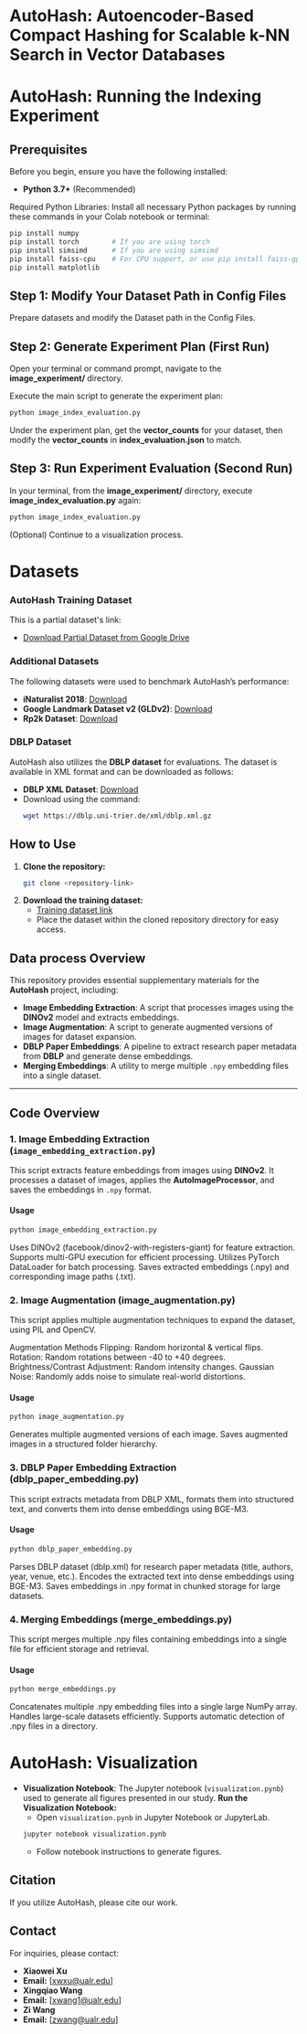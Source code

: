 # AutoHash: Autoencoder-Based Compact Hashing for Scalable k-NN Search in Vector Databases

# AutoHash: Running the Indexing Experiment

## Prerequisites

Before you begin, ensure you have the following installed:

- **Python 3.7+** (Recommended)

Required Python Libraries: Install all necessary Python packages by running these commands in your Colab notebook or terminal:
``` bash
pip install numpy  
pip install torch        # If you are using torch  
pip install simsimd      # If you are using simsimd  
pip install faiss-cpu    # For CPU support, or use pip install faiss-gpu if you have a compatible GPU runtime  
pip install matplotlib
```
## Step 1: Modify Your Dataset Path in Config Files
Prepare datasets and modify the Dataset path in the Config Files.
## Step 2: Generate Experiment Plan (First Run)
Open your terminal or command prompt, navigate to the **image_experiment/** directory.

Execute the main script to generate the experiment plan:
```bash
python image_index_evaluation.py
```
Under the experiment plan, get the **vector_counts** for your dataset, then modify the **vector_counts** in **index_evaluation.json** to match.

## Step 3: Run Experiment Evaluation (Second Run)

In your terminal, from the **image_experiment/** directory, execute **image_index_evaluation.py** again:
```bash
python image_index_evaluation.py
```
(Optional) Continue to a visualization process.

# Datasets

### AutoHash Training Dataset
This is a partial dataset's link:
- [Download Partial Dataset from Google Drive](https://drive.google.com/drive/folders/1p09OFWosYdZy9dIpE-syiH2hhCaN2h7V?usp=sharing)

### Additional Datasets
The following datasets were used to benchmark AutoHash’s performance:

- **iNaturalist 2018**: [Download](https://ml-inat-competition-datasets.s3.amazonaws.com/2018/train_val2018.tar.gz)
- **Google Landmark Dataset v2 (GLDv2)**: [Download](https://github.com/cvdfoundation/google-landmark)
- **Rp2k Dataset**: [Download](https://blob-nips2020-rp2k-dataset.obs.cn-east-3.myhuaweicloud.com/rp2k_dataset.zip)

### DBLP Dataset
AutoHash also utilizes the **DBLP dataset** for evaluations. The dataset is available in XML format and can be downloaded as follows:

- **DBLP XML Dataset**: [Download](https://dblp.uni-trier.de/xml/dblp.xml.gz)
- Download using the command:
  ```bash
  wget https://dblp.uni-trier.de/xml/dblp.xml.gz
  ```
## How to Use
1. **Clone the repository:**
   ```bash
   git clone <repository-link>
   ```
2. **Download the training dataset:**
   - [Training dataset link](https://drive.google.com/drive/folders/1p09OFWosYdZy9dIpE-syiH2hhCaN2h7V?usp=sharing)
   - Place the dataset within the cloned repository directory for easy access.



## Data process Overview
This repository provides essential supplementary materials for the **AutoHash** project, including:

- **Image Embedding Extraction**: A script that processes images using the **DINOv2** model and extracts embeddings.
- **Image Augmentation**: A script to generate augmented versions of images for dataset expansion.
- **DBLP Paper Embeddings**: A pipeline to extract research paper metadata from **DBLP** and generate dense embeddings.
- **Merging Embeddings**: A utility to merge multiple `.npy` embedding files into a single dataset.
---

## Code Overview

### 1. Image Embedding Extraction (`image_embedding_extraction.py`)
This script extracts feature embeddings from images using **DINOv2**. It processes a dataset of images, applies the **AutoImageProcessor**, and saves the embeddings in `.npy` format.

#### Usage
```bash
python image_embedding_extraction.py
```

Uses DINOv2 (facebook/dinov2-with-registers-giant) for feature extraction.
Supports multi-GPU execution for efficient processing.
Utilizes PyTorch DataLoader for batch processing.
Saves extracted embeddings (.npy) and corresponding image paths (.txt).
### 2. Image Augmentation (image_augmentation.py)
This script applies multiple augmentation techniques to expand the dataset, using PIL and OpenCV.

Augmentation Methods
Flipping: Random horizontal & vertical flips.
Rotation: Random rotations between -40 to +40 degrees.
Brightness/Contrast Adjustment: Random intensity changes.
Gaussian Noise: Randomly adds noise to simulate real-world distortions.
#### Usage
```bash
python image_augmentation.py
```
 
Generates multiple augmented versions of each image.
Saves augmented images in a structured folder hierarchy.
### 3. DBLP Paper Embedding Extraction (dblp_paper_embedding.py)
This script extracts metadata from DBLP XML, formats them into structured text, and converts them into dense embeddings using BGE-M3.

#### Usage
```bash
python dblp_paper_embedding.py
```
 
Parses DBLP dataset (dblp.xml) for research paper metadata (title, authors, year, venue, etc.).
Encodes the extracted text into dense embeddings using BGE-M3.
Saves embeddings in .npy format in chunked storage for large datasets.
### 4. Merging Embeddings (merge_embeddings.py)
This script merges multiple .npy files containing embeddings into a single file for efficient storage and retrieval.

#### Usage
```bash
python merge_embeddings.py
```
 
Concatenates multiple .npy embedding files into a single large NumPy array.
Handles large-scale datasets efficiently.
Supports automatic detection of .npy files in a directory.

# AutoHash: Visualization
- **Visualization Notebook**: The Jupyter notebook (`visualization.pynb`) used to generate all figures presented in our study.
**Run the Visualization Notebook:**
   - Open `visualization.pynb` in Jupyter Notebook or JupyterLab.
   ```bash
   jupyter notebook visualization.pynb
   ```
   - Follow notebook instructions to generate figures.

## Citation
If you utilize AutoHash, please cite our work.

 

## Contact
For inquiries, please contact:
- **Xiaowei Xu**  
- **Email:** [xwxu@ualr.edu]
- **Xingqiao Wang**  
- **Email:** [xwang1@ualr.edu]
- **Zi Wang**  
- **Email:** [zwang@ualr.edu]
